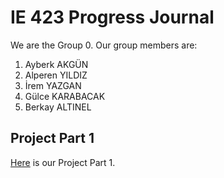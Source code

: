 # IE 423 Progress Journal

We are the Group 0. Our group members are:
1. Ayberk AKGÜN
2. Alperen YILDIZ
3. İrem YAZGAN
4. Gülce KARABACAK
5. Berkay ALTINEL

## Project Part 1
[Here](part1.hmtl) is our Project Part 1.
